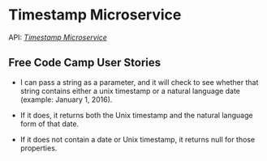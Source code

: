 # Timestamp Microservice

API: *[Timestamp Microservice](https://timestamp-microservice-ag.glitch.me/)*  

## Free Code Camp User Stories
+ I can pass a string as a parameter, and it will check to see whether that string contains either a unix timestamp or a natural language date (example: January 1, 2016).

+ If it does, it returns both the Unix timestamp and the natural language form of that date.

+ If it does not contain a date or Unix timestamp, it returns null for those properties.
